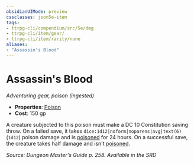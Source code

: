 ```yaml
---
obsidianUIMode: preview
cssclasses: json5e-item
tags:
- ttrpg-cli/compendium/src/5e/dmg
- ttrpg-cli/item/gear/
- ttrpg-cli/item/rarity/none
aliases: 
- "Assassin's Blood"
---
```

# Assassin's Blood
*Adventuring gear, poison (ingested)*  


- **Properties**: [Poison](3-Mechanics/CLI/rules/item-properties.md#Poison)
- **Cost**: 150 gp

A creature subjected to this poison must make a DC 10 Constitution saving throw. On a failed save, it takes `dice:1d12|noform|noparens|avg|text(6)` (`1d12`) poison damage and is [poisoned](3-Mechanics/CLI/rules/conditions.md#Poisoned) for 24 hours. On a successful save, the creature takes half damage and isn't [poisoned](3-Mechanics/CLI/rules/conditions.md#Poisoned).

*Source: Dungeon Master's Guide p. 258. Available in the <span title='Systems Reference Document (5.1)'>SRD</span>*